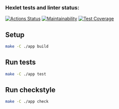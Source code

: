 ### Hexlet tests and linter status:
[![Actions Status](https://github.com/brein594/java-project-78/actions/workflows/hexlet-check.yml/badge.svg)](https://github.com/brein594/java-project-78/actions)
[![Maintainability](https://api.codeclimate.com/v1/badges/6806a111143fc6d918a1/maintainability)](https://codeclimate.com/github/brein594/java-project-78/maintainability)
[![Test Coverage](https://api.codeclimate.com/v1/badges/6806a111143fc6d918a1/test_coverage)](https://codeclimate.com/github/brein594/java-project-78/test_coverage)

## Setup

```bash
make -C ./app build
```
## Run tests

```bash
make -C ./app test
```

## Run checkstyle

```bash
make -C ./app check
```